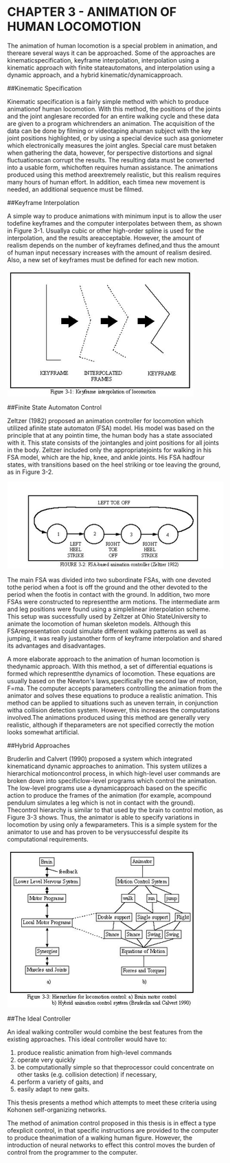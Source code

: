 # CHAPTER 3 - ANIMATION OF HUMAN LOCOMOTION

The animation of human locomotion is a special problem in animation, and thereare several ways it can be approached.  Some of the approaches are kinematicspecification, keyframe interpolation, interpolation using a kinematic approach with finite stateautomatons, and interpolation using a dynamic approach, and a hybrid kinematic/dynamicapproach.

##Kinematic Specification

Kinematic specification is a fairly simple method with which to produce animationof human locomotion.  With this method, the positions of the joints and the joint anglesare recorded for an entire walking cycle and these data are given to a program whichrenders an animation.  The acquisition of the data can be done by filming or videotaping ahuman subject with the key joint positions highlighted, or by using a special device such asa goniometer which electronically measures the joint angles.  Special care must betaken when gathering the data, however, for perspective distortions and signal fluctuationscan corrupt the results.  The resulting data must be converted into a usable form, whichoften requires human assistance.  The animations produced using this method areextremely realistic, but this realism requires many hours of human effort.  In addition, each timea new movement is needed, an additional sequence must be filmed.

##Keyframe Interpolation

A simple way to produce animations with minimum input is to allow the user todefine keyframes and the computer interpolates between them, as shown in Figure 3-1.  Usuallya cubic or other high-order spline is used for the interpolation, and the results areacceptable.  However, the amount of realism depends on the number of keyframes defined,and thus the amount of human input necessary increases with the amount of realism desired. Also, a new set of keyframes must be defined for each new motion.

![Figure 3-1](../img/ch03_1.jpg "Figure 3-1")

##Finite State Automaton Control

Zeltzer (1982) proposed an animation controller for locomotion which utilized afinite state automaton (FSA) model.  His model was based on the principle that at any pointin time, the human body has a state associated with it.  This state consists of the jointangles
and joint positions for all joints in the body.  Zeltzer included only the appropriatejoints for walking in his FSA model, which are the hip, knee, and ankle joints.  His FSA hadfour states,  with transitions based on the heel striking or toe leaving the ground, as in Figure 3-2.

![Figure 3-2](../img/ch03_2.jpg "Figure 3-2")

The main FSA was divided into two subordinate FSAs, with one devoted tothe period when a foot is off the ground and the other devoted to the period when the footis in contact with the ground.  In addition, two more FSAs were constructed to representthe arm motions.  The intermediate arm and leg positions were found using a simplelinear interpolation scheme.  This setup was successfully used by Zeltzer at Ohio StateUniversity to animate the locomotion of human skeleton models.  Although this FSArepresentation could simulate different walking patterns as well as jumping, it was really justanother form of keyframe interpolation and shared its advantages and disadvantages.

A more elaborate approach to the animation of human locomotion is thedynamic approach.  With this method, a set of differential equations is formed which representthe dynamics of locomotion.  These equations are usually based on the Newton's laws,specifically the second law of motion, F=ma.  The computer accepts parameters controlling the animation from the animator and solves these equations to produce a realistic animation. This method can be applied to situations such as uneven terrain, in conjunction witha collision detection system.  However, this increases the computations involved.The animations produced using this method are generally very realistic, although if theparameters are not specified correctly the motion looks somewhat artificial.

##Hybrid Approaches

Bruderlin and Calvert (1990) proposed a system which integrated kinematicand dynamic approaches to animation.  This system utilizes a hierarchical motioncontrol process, in which high-level user commands are broken down into specificlow-level
programs which control the animation.   The low-level programs use a dynamicapproach based on the specific action to produce the frames of the animation (for example, acompound pendulum simulates a leg which is not in contact with the ground).  Thecontrol hierarchy is similar to that used by the brain to control motion, as Figure 3-3 shows. Thus, the animator is able to specify variations in locomotion by using only a fewparameters.  This is a simple system for the animator to use and has proven to be verysuccessful despite its computational requirements.

![Figure 3-3](../img/ch03_3.jpg "Figure 3-3")

##The Ideal Controller

An ideal walking controller would combine the best features from the existing approaches.  This ideal controller would have to:

1. produce realistic animation from high-level commands 
2. operate very quickly 
3. be computationally simple so that theprocessor could concentrate on other tasks (e.g. collision detection) if necessary, 
4. perform a variety of gaits, and  
5. easily adapt to new gaits. 

This thesis presents a method which attempts to meet these criteria using Kohonen self-organizing networks.

The method of animation control proposed in this thesis is in effect a type ofexplicit control, in that specific instructions are provided to the computer to produce theanimation of a walking human figure.  However, the introduction of neural networks to effect this control moves the burden of control from the programmer to the computer.
